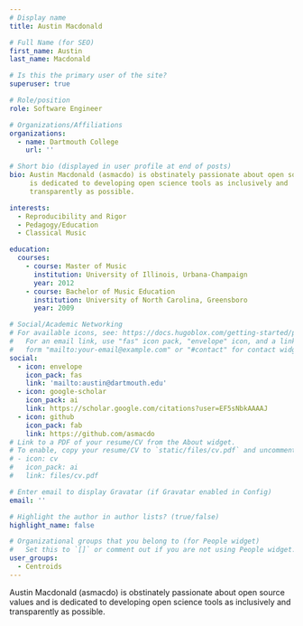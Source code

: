 ```yaml
---
# Display name
title: Austin Macdonald

# Full Name (for SEO)
first_name: Austin
last_name: Macdonald

# Is this the primary user of the site?
superuser: true

# Role/position
role: Software Engineer

# Organizations/Affiliations
organizations:
  - name: Dartmouth College
    url: ''

# Short bio (displayed in user profile at end of posts)
bio: Austin Macdonald (asmacdo) is obstinately passionate about open source values and
     is dedicated to developing open science tools as inclusively and
     transparently as possible.

interests:
  - Reproducibility and Rigor
  - Pedagogy/Education
  - Classical Music

education:
  courses:
    - course: Master of Music 
      institution: University of Illinois, Urbana-Champaign
      year: 2012
    - course: Bachelor of Music Education
      institution: University of North Carolina, Greensboro
      year: 2009

# Social/Academic Networking
# For available icons, see: https://docs.hugoblox.com/getting-started/page-builder/#icons
#   For an email link, use "fas" icon pack, "envelope" icon, and a link in the
#   form "mailto:your-email@example.com" or "#contact" for contact widget.
social:
  - icon: envelope
    icon_pack: fas
    link: 'mailto:austin@dartmouth.edu'
  - icon: google-scholar
    icon_pack: ai
    link: https://scholar.google.com/citations?user=EF5sNbkAAAAJ
  - icon: github
    icon_pack: fab
    link: https://github.com/asmacdo
# Link to a PDF of your resume/CV from the About widget.
# To enable, copy your resume/CV to `static/files/cv.pdf` and uncomment the lines below.
# - icon: cv
#   icon_pack: ai
#   link: files/cv.pdf

# Enter email to display Gravatar (if Gravatar enabled in Config)
email: ''

# Highlight the author in author lists? (true/false)
highlight_name: false

# Organizational groups that you belong to (for People widget)
#   Set this to `[]` or comment out if you are not using People widget.
user_groups:
  - Centroids
---
```

Austin Macdonald (asmacdo) is obstinately passionate about open source values and
is dedicated to developing open science tools as inclusively and
transparently as possible.
